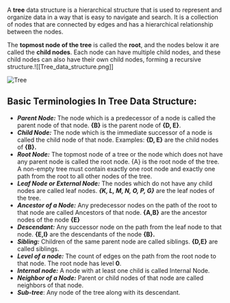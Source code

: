 A **tree** data structure is a hierarchical structure that is used to represent and organize data in a way that is easy to navigate and search. It is a collection of nodes that are connected by edges and has a hierarchical relationship between the nodes. 

The **topmost node of the tree** is called the **root**, and the nodes below it are called the **child nodes**. Each node can have multiple child nodes, and these child nodes can also have their own child nodes, forming a recursive structure.![[Tree_data_structure.png]]

![Tree](https://storage.googleapis.com/qvault-webapp-dynamic-assets/course_assets/SotCWXU.png)

## Basic Terminologies In Tree Data Structure:

- ***Parent Node:*** The node which is a predecessor of a node is called the parent node of that node. ****{B}**** is the parent node of ****{D, E}****.
- ***Child Node:*** The node which is the immediate successor of a node is called the child node of that node. Examples: ****{D, E}**** are the child nodes of ****{B}.****
- ***Root Node:*** The topmost node of a tree or the node which does not have any parent node is called the root node. {A} is the root node of the tree. A non-empty tree must contain exactly one root node and exactly one path from the root to all other nodes of the tree.
- ***Leaf Node or External Node:*** The nodes which do not have any child nodes are called leaf nodes. ***{K, L, M, N, O, P, G}*** are the leaf nodes of the tree.
- ***Ancestor of a Node:*** Any predecessor nodes on the path of the root to that node are called Ancestors of that node. ****{A,B}**** are the ancestor nodes of the node ****{E}****
- ***Descendant:*** Any successor node on the path from the leaf node to that node. ****{E,I}**** are the descendants of the node ****{B}.****
- ***Sibling:*** Children of the same parent node are called siblings. ****{D,E}**** are called siblings.
- ***Level of a node:*** The count of edges on the path from the root node to that node. The root node has level ****0****.
- ***Internal node:*** A node with at least one child is called Internal Node.
- ***Neighbor of a Node:*** Parent or child nodes of that node are called neighbors of that node.
- ***Sub-tree***: Any node of the tree along with its descendant.

